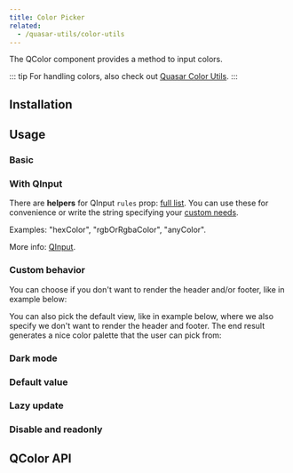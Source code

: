 ```yaml
---
title: Color Picker
related:
  - /quasar-utils/color-utils
---
```


The QColor component provides a method to input colors.

::: tip
For handling colors, also check out [Quasar Color Utils](/quasar-utils/color-utils).
:::

## Installation
<doc-installation components="QColor" />

## Usage

### Basic

<doc-example title="Basic" file="QColor/Basic" />

### With QInput

<doc-example title="Input" file="QColor/Input" />

There are **helpers** for QInput `rules` prop: [full list](https://github.com/quasarframework/quasar/blob/dev/ui/src/utils/patterns.js). You can use these for convenience or write the string specifying your [custom needs](/vue-components/input#Internal-validation).

Examples: "hexColor", "rgbOrRgbaColor", "anyColor".

More info: [QInput](/vue-components/input).

### Custom behavior

You can choose if you don't want to render the header and/or footer, like in example below:

<doc-example title="No header/footer" file="QColor/NoHeaderFooter" />

You can also pick the default view, like in example below, where we also specify we don't want to render the header and footer. The end result generates a nice color palette that the user can pick from:

<doc-example title="Custom default view" file="QColor/CustomDefaultView" />

### Dark mode

<doc-example title="Dark version" file="QColor/Dark" />

### Default value

<doc-example title="Default value" file="QColor/DefaultValue" />

### Lazy update

<doc-example title="Lazy model" file="QColor/LazyModel" />

### Disable and readonly

<doc-example title="Disable and readonly" file="QColor/DisableReadonly" />

## QColor API
<doc-api file="QColor" />
